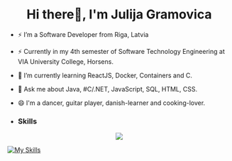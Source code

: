 <h1 align="center"> Hi there👋, I'm Julija Gramovica</h1>

- ⚡ I’m a Software Developer from Riga, Latvia
- ⚡ Currently in my 4th semester of Software Technology Engineering at VIA University College, Horsens.
- 🌱 I’m currently learning ReactJS, Docker, Containers and C.
- 💬 Ask me about Java, #C/.NET, JavaScript, SQL, HTML, CSS.
- 😄 I'm a dancer, guitar player, danish-learner and cooking-lover.

- ### Skills

<p align="center">
  <a href="https://skillicons.dev">
    <img src="https://skillicons.dev/icons?i=java,spring,cs,dotnet,js,react,html,css,figma&theme=dark" />
  </a>
</p>

[![My Skills](https://skillicons.dev/icons?i=java,spring,cs,dotnet,js,react,html,css,figma&theme=dark)](https://skillicons.dev)
<!--
**gramovi4a/gramovi4a** is a ✨ _special_ ✨ repository because its `README.md` (this file) appears on your GitHub profile.

Here are some ideas to get you started:

- 🔭 I’m currently working on ...

- 👯 I’m looking to collaborate on ...
- 🤔 I’m looking for help with ...
- 💬 Ask me about ...
- 📫 How to reach me: ...
- 😄 Pronouns: ...
-  Fun fact: ...
-->
